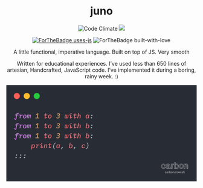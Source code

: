 

<div align="center">
  
  # juno

![Code Climate](https://codeclimate.com/github/surovv/kleisli/badges/gpa.svg)
![](https://img.shields.io/badge/build-passing-brightgreen)

[![ForTheBadge uses-js](http://ForTheBadge.com/images/badges/uses-js.svg)](http://ForTheBadge.com)
![ForTheBadge built-with-love](http://ForTheBadge.com/images/badges/built-with-love.svg)


A little functional, imperative language. Built on top of JS. Very smooth

Written for educational experiences. I’ve used less than 650 lines of artesian,
Handcrafted, JavaScript code. I’ve implemented it during a boring, rainy week. :)

  <img src="https://raw.githubusercontent.com/timo-cmd/Juno-lang/master/assets/carbon(6).png"></img>
  
  </div>
